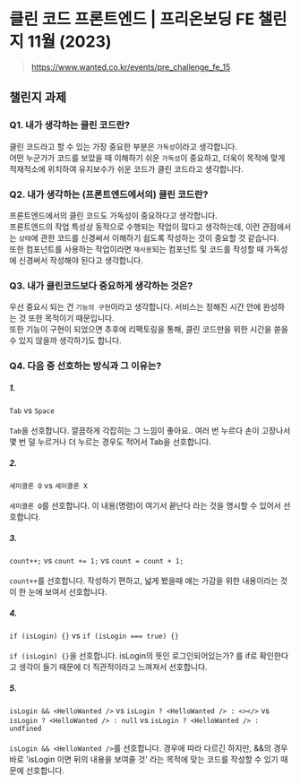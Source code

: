 # 클린 코드 프론트엔드 | 프리온보딩 FE 챌린지 11월 (2023)

>https://www.wanted.co.kr/events/pre_challenge_fe_15

## 챌린지 과제

### Q1. 내가 생각하는 클린 코드란?

 클린 코드라고 할 수 있는 가장 중요한 부분은 `가독성`이라고 생각합니다.<br/>
어떤 누군가가 코드를 보았을 때 이해하기 쉬운 `가독성`이 중요하고, 더욱이 목적에 맞게 적재적소에 위치하여 유지보수가 쉬운 코드가 클린 코드라고 생각합니다.

### Q2. 내가 생각하는 (프론트엔드에서의) 클린 코드란?

 프론트엔드에서의 클린 코드도 가독성이 중요하다고 생각합니다.<br/>
프론트엔드의 작업 특성상 동적으로 수행되는 작업이 많다고 생각하는데, 이런 관점에서는 `상태`에 관한 코드를 신경써서 이해하기 쉽도록 작성하는 것이 중요할 것 같습니다.<br/>
또한 컴포넌트를 사용하는 작업이라면 `재사용`되는 컴포넌트 및 코드를 작성할 때 가독성에 신경써서 작성해야 된다고 생각합니다.

### Q3. 내가 클린코드보다 중요하게 생각하는 것은?

 우선 중요시 되는 건 `기능의 구현`이라고 생각합니다. 서비스는 정해진 시간 안에 완성하는 것 또한 목적이기 때문입니다.<br/>
또한 기능이 구현이 되었으면 추후에 리팩토링을 통해, 클린 코드만을 위한 시간을 쏟을 수 있지 않을까 생각하기도 합니다.

### Q4. 다음 중 선호하는 방식과 그 이유는?

##### 1.

`Tab` vs `Space`
<br/><br/>
`Tab`을 선호합니다. 깔끔하게 각잡히는 그 느낌이 좋아요.. 여러 번 누르다 손이 고장나서 몇 번 덜 누르거나 더 누르는 경우도 적어서 Tab을 선호합니다.

##### 2.

`세미콜론 O` vs `세미콜론 X`
<br/><br/>
`세미콜론 O`를 선호합니다. 이 내용(명령)이 여기서 끝난다 라는 것을 명시할 수 있어서 선호합니다.

##### 3.

`count++;` vs `count += 1;` vs `count = count + 1;`
<br/><br/>
`count++`를 선호합니다. 작성하기 편하고, 넓게 봤을때 얘는 가감을 위한 내용이라는 것이 한 눈에 보여서 선호합니다.

##### 4.

`if (isLogin) {}` vs `if (isLogin === true) {}`
<br/><br/>
`if (isLogin) {}`을 선호합니다. isLogin의 뜻인 로그인되어있는가? 를 if로 확인한다고 생각이 들기 때문에 더 직관적이라고 느껴져서 선호합니다.

##### 5.

`isLogin && <HelloWanted />` vs `isLogin ? <HelloWanted /> : <></>` vs `isLogin ? <HelloWanted /> : null` vs `isLogin ? <HelloWanted /> : undfined`
<br/><br/>
`isLogin && <HelloWanted />`를 선호합니다. 경우에 따라 다르긴 하지만, &&의 경우 바로 'isLogin 이면 뒤의 내용을 보여줄 것' 라는 목적에 맞는 코드를 작성할 수 있기 때문에 선호합니다.
